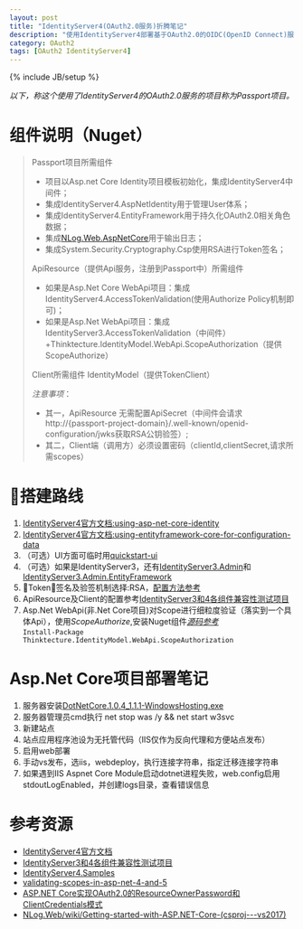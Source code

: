 ```yaml
---
layout: post
title: "IdentityServer4(OAuth2.0服务)折腾笔记"
description: "使用IdentityServer4部署基于OAuth2.0的OIDC(OpenID Connect)服务和Api认证授权服务"
category: OAuth2
tags: [OAuth2 IdentityServer4]
---
```

{% include JB/setup %}
  

_以下，称这个使用了IdentityServer4的OAuth2.0服务的项目称为Passport项目。_

# 组件说明（Nuget）

> Passport项目所需组件
>
>* 项目以Asp.net Core Identity项目模板初始化，集成IdentityServer4中间件；
>* 集成IdentityServer4.AspNetIdentity用于管理User体系；
>* 集成IdentityServer4.EntityFramework用于持久化OAuth2.0相关角色数据；
>* 集成[NLog.Web.AspNetCore](https://github.com/NLog/NLog.Web/wiki/Getting-started-with-ASP.NET-Core-(csproj---vs2017))用于输出日志；
>* 集成System.Security.Cryptography.Csp使用RSA进行Token签名；
>
> ApiResource（提供Api服务，注册到Passport中）所需组件
>
>* 如果是Asp.Net Core WebApi项目：集成IdentityServer4.AccessTokenValidation(使用Authorize Policy机制即可)；
>* 如果是Asp.Net WebApi项目：集成IdentityServer3.AccessTokenValidation（中间件）+Thinktecture.IdentityModel.WebApi.ScopeAuthorization（提供ScopeAuthorize）
>
> Client所需组件
>IdentityModel（提供TokenClient）
>
> *注意事项*：
>
>* 其一，ApiResource 无需配置ApiSecret（中间件会请求http://{passport-project-domain}/.well-known/openid-configuration/jwks获取RSA公钥验签）;  
>* 其二，Client端（调用方）必须设置密码（clientId,clientSecret,请求所需scopes）
>


# 搭建路线

1. [IdentityServer4官方文档:using-asp-net-core-identity](https://identityserver4.readthedocs.io/en/release/quickstarts/6_aspnet_identity.html#using-asp-net-core-identity)
1. [IdentityServer4官方文档:using-entityframework-core-for-configuration-data](https://identityserver4.readthedocs.io/en/release/quickstarts/8_entity_framework.html#using-entityframework-core-for-configuration-data)
1. （可选）UI方面可临时用[quickstart-ui](https://identityserver4.readthedocs.io/en/release/intro/packaging.html#quickstart-ui)
1. （可选）如果是IdentityServer3，还有[IdentityServer3.Admin](https://github.com/IdentityServer/IdentityServer3.Admin)和[IdentityServer3.Admin.EntityFramework](https://github.com/IdentityServer/IdentityServer3.Admin.EntityFramework)
1. Token签名及验签机制选择:RSA，[配置方法参考](http://www.cnblogs.com/skig/p/6079457.html)
1. ApiResource及Client的配置参考[IdentityServer3和4各组件兼容性测试项目](https://github.com/IdentityServer/CrossVersionIntegrationTests.git)
1. Asp.Net WebApi(非.Net Core项目)对Scope进行细粒度验证（落实到一个具体Api），使用*ScopeAuthorize*,安装Nuget组件[*源码参考*](https://github.com/IdentityModel/Thinktecture.IdentityModel/blob/master/source/WebApi.ScopeAuthorization/ScopeAuthorizeAttribute.cs)  
    `Install-Package Thinktecture.IdentityModel.WebApi.ScopeAuthorization` 

# Asp.Net Core项目部署笔记

1. 服务器安装[DotNetCore.1.0.4_1.1.1-WindowsHosting.exe](http://download.microsoft.com/download/3/8/1/381CBBF3-36DA-4983-BFF3-5881548A70BE/DotNetCore.1.0.4_1.1.1-WindowsHosting.exe)
1. 服务器管理员cmd执行 net stop was /y && net start w3svc
1. 新建站点
1. 站点应用程序池设为无托管代码（IIS仅作为反向代理和方便站点发布）
1. 启用web部署
1. 手动vs发布，选iis，webdeploy，执行连接字符串，指定迁移连接字符串
1. 如果遇到IIS Aspnet Core Module启动dotnet进程失败，web.config启用stdoutLogEnabled，并创建logs目录，查看错误信息

# 参考资源

* [IdentityServer4官方文档](https://identityserver4.readthedocs.io/en/release/)
* [IdentityServer3和4各组件兼容性测试项目](https://github.com/IdentityServer/CrossVersionIntegrationTests.git)
* [IdentityServer4.Samples](https://github.com/IdentityServer/IdentityServer4.Samples.git)
* [validating-scopes-in-asp-net-4-and-5](https://leastprivilege.com/2015/12/28/validating-scopes-in-asp-net-4-and-5/)
* [ASP.NET Core实现OAuth2.0的ResourceOwnerPassword和ClientCredentials模式](http://www.cnblogs.com/skig/p/6079457.html)
* [NLog.Web/wiki/Getting-started-with-ASP.NET-Core-(csproj---vs2017)](https://github.com/NLog/NLog.Web/wiki/Getting-started-with-ASP.NET-Core-(csproj---vs2017))
